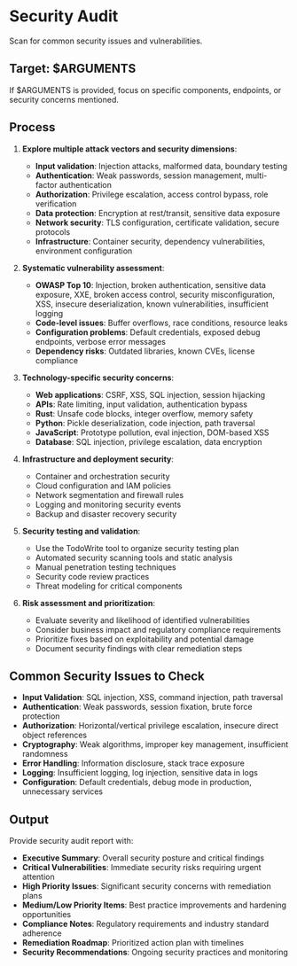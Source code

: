 # Security Audit

Scan for common security issues and vulnerabilities.

## Target: $ARGUMENTS

If $ARGUMENTS is provided, focus on specific components, endpoints, or security concerns mentioned.

## Process

1. **Explore multiple attack vectors and security dimensions**:
   - **Input validation**: Injection attacks, malformed data, boundary testing
   - **Authentication**: Weak passwords, session management, multi-factor authentication
   - **Authorization**: Privilege escalation, access control bypass, role verification
   - **Data protection**: Encryption at rest/transit, sensitive data exposure
   - **Network security**: TLS configuration, certificate validation, secure protocols
   - **Infrastructure**: Container security, dependency vulnerabilities, environment configuration

2. **Systematic vulnerability assessment**:
   - **OWASP Top 10**: Injection, broken authentication, sensitive data exposure, XXE, broken access control, security misconfiguration, XSS, insecure deserialization, known vulnerabilities, insufficient logging
   - **Code-level issues**: Buffer overflows, race conditions, resource leaks
   - **Configuration problems**: Default credentials, exposed debug endpoints, verbose error messages
   - **Dependency risks**: Outdated libraries, known CVEs, license compliance

3. **Technology-specific security concerns**:
   - **Web applications**: CSRF, XSS, SQL injection, session hijacking
   - **APIs**: Rate limiting, input validation, authentication bypass
   - **Rust**: Unsafe code blocks, integer overflow, memory safety
   - **Python**: Pickle deserialization, code injection, path traversal
   - **JavaScript**: Prototype pollution, eval injection, DOM-based XSS
   - **Database**: SQL injection, privilege escalation, data encryption

4. **Infrastructure and deployment security**:
   - Container and orchestration security
   - Cloud configuration and IAM policies
   - Network segmentation and firewall rules
   - Logging and monitoring security events
   - Backup and disaster recovery security

5. **Security testing and validation**:
   - Use the TodoWrite tool to organize security testing plan
   - Automated security scanning tools and static analysis
   - Manual penetration testing techniques
   - Security code review practices
   - Threat modeling for critical components

6. **Risk assessment and prioritization**:
   - Evaluate severity and likelihood of identified vulnerabilities
   - Consider business impact and regulatory compliance requirements
   - Prioritize fixes based on exploitability and potential damage
   - Document security findings with clear remediation steps

## Common Security Issues to Check

- **Input Validation**: SQL injection, XSS, command injection, path traversal
- **Authentication**: Weak passwords, session fixation, brute force protection
- **Authorization**: Horizontal/vertical privilege escalation, insecure direct object references
- **Cryptography**: Weak algorithms, improper key management, insufficient randomness
- **Error Handling**: Information disclosure, stack trace exposure
- **Logging**: Insufficient logging, log injection, sensitive data in logs
- **Configuration**: Default credentials, debug mode in production, unnecessary services

## Output

Provide security audit report with:
- **Executive Summary**: Overall security posture and critical findings
- **Critical Vulnerabilities**: Immediate security risks requiring urgent attention
- **High Priority Issues**: Significant security concerns with remediation plans
- **Medium/Low Priority Items**: Best practice improvements and hardening opportunities
- **Compliance Notes**: Regulatory requirements and industry standard adherence
- **Remediation Roadmap**: Prioritized action plan with timelines
- **Security Recommendations**: Ongoing security practices and monitoring

